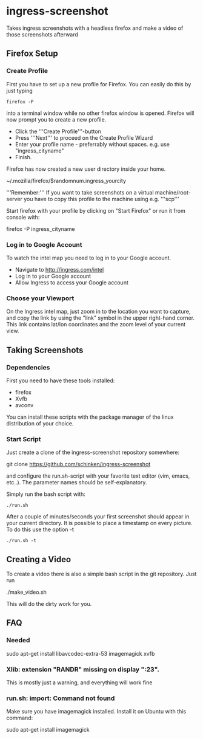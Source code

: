 # ingress-screenshot


Takes ingress screenshots with a headless firefox and make a video of those screenshots afterward

## Firefox Setup
### Create Profile

First you have to set up a new profile for Firefox. You can easily do this by just typing

    firefox -P

into a terminal window while no other firefox window is opened. Firefox will now prompt you to create a new profile.

* Click the '''Create Profile'''-button
* Press '''Next''' to proceed on the Create Profile Wizard
* Enter your profile name - preferrably without spaces. e.g. use "ingress_cityname"
* Finish.

Firefox has now created a new user directory inside your home.

 ~/.mozilla/firefox/$randomnum.ingress_yourcity

'''Remember:''' If you want to take screenshots on a virtual machine/root-server you have to copy this profile to the machine using e.g. '''scp'''

Start firefox with your profile by clicking on "Start Firefox" or run it from console with:

 firefox -P ingress_cityname

### Log in to Google Account

To watch the intel map you need to log in to your Google account.

* Navigate to http://ingress.com/intel
* Log in to your Google account
* Allow Ingress to access your Google account

### Choose your Viewport

On the Ingress intel map, just zoom in to the location you want to capture, and copy the link by using the "link" symbol in the upper right-hand corner. This link contains lat/lon coordinates and the zoom level of your current view.

## Taking Screenshots

### Dependencies

First you need to have these tools installed:

* firefox
* Xvfb
* avconv

You can install these scripts with the package manager of the linux distribution of your choice.

### Start Script

Just create a clone of the ingress-screenshot repository somewhere:

 git clone https://github.com/schinken/ingress-screenshot

and configure the run.sh-script with your favorite text editor (vim, emacs, etc..). The parameter names should be self-explanatory.

Simply run the bash script with:

    ./run.sh

After a couple of minutes/seconds your first screenshot should appear in your current directory. It is possible to place a timestamp on every picture. To do this use the option -t
    
    ./run.sh -t  

## Creating a Video

To create a video there is also a simple bash script in the git repository. Just run

 ./make_video.sh 

This will do the dirty work for you.


## FAQ 

### Needed

  sudo apt-get install libavcodec-extra-53 imagemagick xvfb 

### Xlib:  extension "RANDR" missing on display ":23". 

This is mostly just a warning, and everything will work fine

### run.sh: import: Command not found

Make sure you have imagemagick installed. Install it on Ubuntu with this command:
 
  sudo apt-get install imagemagick
